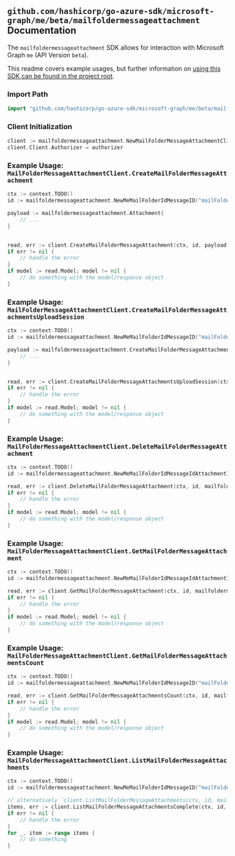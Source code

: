 
## `github.com/hashicorp/go-azure-sdk/microsoft-graph/me/beta/mailfoldermessageattachment` Documentation

The `mailfoldermessageattachment` SDK allows for interaction with Microsoft Graph `me` (API Version `beta`).

This readme covers example usages, but further information on [using this SDK can be found in the project root](https://github.com/hashicorp/go-azure-sdk/tree/main/docs).

### Import Path

```go
import "github.com/hashicorp/go-azure-sdk/microsoft-graph/me/beta/mailfoldermessageattachment"
```


### Client Initialization

```go
client := mailfoldermessageattachment.NewMailFolderMessageAttachmentClientWithBaseURI("https://graph.microsoft.com")
client.Client.Authorizer = authorizer
```


### Example Usage: `MailFolderMessageAttachmentClient.CreateMailFolderMessageAttachment`

```go
ctx := context.TODO()
id := mailfoldermessageattachment.NewMeMailFolderIdMessageID("mailFolderId", "messageId")

payload := mailfoldermessageattachment.Attachment{
	// ...
}


read, err := client.CreateMailFolderMessageAttachment(ctx, id, payload, mailfoldermessageattachment.DefaultCreateMailFolderMessageAttachmentOperationOptions())
if err != nil {
	// handle the error
}
if model := read.Model; model != nil {
	// do something with the model/response object
}
```


### Example Usage: `MailFolderMessageAttachmentClient.CreateMailFolderMessageAttachmentsUploadSession`

```go
ctx := context.TODO()
id := mailfoldermessageattachment.NewMeMailFolderIdMessageID("mailFolderId", "messageId")

payload := mailfoldermessageattachment.CreateMailFolderMessageAttachmentsUploadSessionRequest{
	// ...
}


read, err := client.CreateMailFolderMessageAttachmentsUploadSession(ctx, id, payload, mailfoldermessageattachment.DefaultCreateMailFolderMessageAttachmentsUploadSessionOperationOptions())
if err != nil {
	// handle the error
}
if model := read.Model; model != nil {
	// do something with the model/response object
}
```


### Example Usage: `MailFolderMessageAttachmentClient.DeleteMailFolderMessageAttachment`

```go
ctx := context.TODO()
id := mailfoldermessageattachment.NewMeMailFolderIdMessageIdAttachmentID("mailFolderId", "messageId", "attachmentId")

read, err := client.DeleteMailFolderMessageAttachment(ctx, id, mailfoldermessageattachment.DefaultDeleteMailFolderMessageAttachmentOperationOptions())
if err != nil {
	// handle the error
}
if model := read.Model; model != nil {
	// do something with the model/response object
}
```


### Example Usage: `MailFolderMessageAttachmentClient.GetMailFolderMessageAttachment`

```go
ctx := context.TODO()
id := mailfoldermessageattachment.NewMeMailFolderIdMessageIdAttachmentID("mailFolderId", "messageId", "attachmentId")

read, err := client.GetMailFolderMessageAttachment(ctx, id, mailfoldermessageattachment.DefaultGetMailFolderMessageAttachmentOperationOptions())
if err != nil {
	// handle the error
}
if model := read.Model; model != nil {
	// do something with the model/response object
}
```


### Example Usage: `MailFolderMessageAttachmentClient.GetMailFolderMessageAttachmentsCount`

```go
ctx := context.TODO()
id := mailfoldermessageattachment.NewMeMailFolderIdMessageID("mailFolderId", "messageId")

read, err := client.GetMailFolderMessageAttachmentsCount(ctx, id, mailfoldermessageattachment.DefaultGetMailFolderMessageAttachmentsCountOperationOptions())
if err != nil {
	// handle the error
}
if model := read.Model; model != nil {
	// do something with the model/response object
}
```


### Example Usage: `MailFolderMessageAttachmentClient.ListMailFolderMessageAttachments`

```go
ctx := context.TODO()
id := mailfoldermessageattachment.NewMeMailFolderIdMessageID("mailFolderId", "messageId")

// alternatively `client.ListMailFolderMessageAttachments(ctx, id, mailfoldermessageattachment.DefaultListMailFolderMessageAttachmentsOperationOptions())` can be used to do batched pagination
items, err := client.ListMailFolderMessageAttachmentsComplete(ctx, id, mailfoldermessageattachment.DefaultListMailFolderMessageAttachmentsOperationOptions())
if err != nil {
	// handle the error
}
for _, item := range items {
	// do something
}
```
